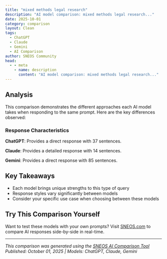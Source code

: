 ```yaml
---
title: "mixed methods legal research"
description: "AI model comparison: mixed methods legal research..."
date: 2025-10-01
category: comparison
layout: Clean
tags:
  - ChatGPT
  - Claude
  - Gemini
  - AI Comparison
author: SNEOS Community
head:
  - - meta
    - name: description
      content: "AI model comparison: mixed methods legal research..."
---
```


<ChatComparison
  title="mixed methods legal research"
  prompt="mixed methods legal research"
  :responses='{
    "ChatGPT": "**Mixed Methods Legal Research**\n\n**Definition:**\nMixed methods legal research is an approach that combines both qualitative and quantitative research methods to explore legal questions and issues. By integrating these methods, researchers can gain a more comprehensive understanding of legal phenomena than by using either methodology alone.\n\n---\n\n### Key Components\n\n1. **Qualitative Legal Research:**\n   - Focuses on understanding the law in context, such as analyzing statutes, case law, interviews, ethnographies, doctrinal studies, and policy analysis.\n   - Uses methods like textual analysis, thematic analysis, and case studies.\n   - Helps explore meanings, interpretations, and experiences related to the law.\n\n2. **Quantitative Legal Research:**\n   - Involves numerical data, statistics, and empirical measurements.\n   - Uses surveys, experiments, content analysis with coding, or data from databases and records (e.g., court decisions, sentencing data).\n   - Helps identify patterns, correlations, and generalizable findings.\n\n---\n\n### Why Use Mixed Methods in Legal Research?\n\n- **Holistic Understanding:** Combining qualitative insights with quantitative data provides a richer, more nuanced understanding of legal issues.\n- **Triangulation:** Confirms findings by cross-verifying data from multiple sources or approaches.\n- **Exploratory and Confirmatory:** Qualitative methods can explore theories or concepts, while quantitative methods can test hypotheses or measure phenomena.\n- **Complex Legal Issues:** Legal questions often have social, economic, and behavioral dimensions that benefit from multiple research perspectives.\n\n---\n\n### Examples of Mixed Methods Legal Research\n\n- Studying the impact of a new law: qualitative interviews with practitioners, policymakers, and affected individuals \u002B quantitative analysis of case outcomes or statistical trends before and after implementation.\n- Analyzing judicial decision-making: doctrinal case analysis \u002B quantitative coding of decision patterns to detect bias or consistency.\n- Evaluating access to justice: survey data measuring public experiences \u002B qualitative focus groups to understand barriers in depth.\n\n---\n\n### Steps to Conduct Mixed Methods Legal Research\n\n1. **Identify Research Questions:** Clarify which questions require qualitative, quantitative, or both types of data.\n2. **Select Appropriate Methods:** Choose interviews, focus groups, textual analysis alongside surveys, statistical analyses, etc.\n3. **Data Collection:** Gather qualitative and quantitative data systematically.\n4. **Integration:** Analyze each dataset separately and then integrate findings to draw comprehensive conclusions.\n5. **Interpretation:** Use combined insights to provide robust answers and policy recommendations.\n\n---\n\n### Challenges\n\n- Need for skills in both qualitative and quantitative methods.\n- Integration of data can be complex.\n- Time and resource intensive.\n- Balancing differing epistemological assumptions between methodologies.\n\n---\n\n### Conclusion\n\nMixed methods legal research enriches legal scholarship by bridging doctrinal, empirical, and social dimensions of law. It offers versatility, depth, and rigor, making it increasingly popular in contemporary legal studies.\n\n---\n\nIf you want, I can provide references, examples of studies, or guidance on designing a mixed methods legal research project!",
    "Claude": "# Mixed Methods Legal Research\n\nMixed methods legal research combines quantitative and quantitative approaches to provide a more comprehensive understanding of legal phenomena. This methodology is increasingly valuable in modern legal scholarship.\n\n## Definition and Core Principles\n\n**Mixed methods research** integrates:\n- **Quantitative methods**: Statistical analysis, surveys, experiments\n- **Qualitative methods**: Case studies, interviews, document analysis, ethnography\n- **Legal doctrinal analysis**: Traditional legal research examining statutes, cases, and legal principles\n\n## Key Advantages\n\n### 1. **Comprehensive Understanding**\n- Addresses limitations of single-method approaches\n- Provides both breadth (quantitative) and depth (qualitative)\n- Captures complexity of legal systems and behavior\n\n### 2. **Enhanced Validity**\n- Triangulation strengthens findings\n- Cross-validation of results\n- Reduces methodological bias\n\n### 3. **Policy Relevance**\n- Better informs evidence-based policy making\n- Addresses \u0022what works\u0022 and \u0022why\u0022 questions\n- Bridges theory and practice\n\n## Common Research Designs\n\n### Sequential Designs\n- **Explanatory**: Quantitative \u2192 Qualitative (explain statistical results)\n- **Exploratory**: Qualitative \u2192 Quantitative (test emerging theories)\n\n### Concurrent Designs\n- **Convergent**: Simultaneous collection and analysis\n- **Embedded**: One method supports the primary method\n\n## Applications in Legal Research\n\n### Criminal Justice\n- Recidivism studies combining statistical analysis with offender interviews\n- Court efficiency research using case processing data and stakeholder perspectives\n\n### Constitutional Law\n- Public opinion surveys on rights combined with doctrinal analysis\n- Impact studies examining both legal outcomes and lived experiences\n\n### Corporate Law\n- Compliance effectiveness using regulatory data and executive interviews\n- Market behavior analysis with legal framework examination\n\n### Access to Justice\n- Demographic analysis of legal service gaps with user experience studies\n- Technology adoption research combining usage statistics and user interviews\n\n## Methodological Considerations\n\n### Design Planning\n1. **Research Questions**: Ensure they require mixed methods\n2. **Sequencing**: Determine timing of data collection phases\n3. **Priority**: Decide which method receives emphasis\n4. **Integration**: Plan how methods will be combined\n\n### Data Integration Strategies\n- **Merging**: Compare and contrast findings\n- **Connecting**: Use one dataset to inform another\n- **Embedding**: Supplement primary method with secondary data\n- **Transforming**: Convert data types for comparison\n\n## Challenges and Solutions\n\n### Common Challenges\n- **Resource intensive**: Requires multiple skill sets and more time\n- **Complexity**: Difficult to manage multiple data types\n- **Training**: Researchers need diverse methodological expertise\n- **Integration**: Combining different types of evidence\n\n### Best Practices\n- **Clear rationale**: Justify why mixed methods are necessary\n- **Systematic approach**: Follow established frameworks\n- **Transparent reporting**: Document all methodological decisions\n- **Collaborative teams**: Include researchers with complementary skills\n\n## Quality Criteria\n\n### Legitimation\n- **Sequential legitimation**: Each phase builds on previous findings\n- **Concurrent legitimation**: Methods produce consistent results\n- **Commensurability**: Findings can be meaningfully compared\n\n### Inference Quality\n- **Design suitability**: Methods match research questions\n- **Interpretive rigor**: Sound analysis within each tradition\n- **Inferential consistency**: Logical conclusions across methods\n\n## Examples of Mixed Methods Legal Studies\n\n### 1. **Judicial Decision-Making**\n- Quantitative analysis of sentencing patterns\n- Qualitative interviews with judges\n- Doctrinal analysis of relevant precedents\n\n### 2. **Legislative Process Research**\n- Statistical analysis of voting patterns\n- Ethnographic observation of committee meetings\n- Content analysis of legislative debates\n\n### 3. **Legal Education Studies**\n- Survey data on student outcomes\n- Focus groups with students and faculty\n- Analysis of curriculum and accreditation standards\n\n## Technology and Tools\n\n### Data Collection\n- **Surveys**: Qualtrics, SurveyMonkey\n- **Interviews**: NVivo, Atlas.ti for transcription and coding\n- **Legal databases**: Westlaw, LexisNexis for doctrinal research\n\n### Analysis Software\n- **Quantitative**: SPSS, R, Stata\n- **Qualitative**: NVivo, Atlas.ti, Dedoose\n- **Mixed**: QDA Miner, MaxQDA\n\n## Future Directions\n\n### Emerging Trends\n- **Digital methods**: Big data analysis combined with traditional legal research\n- **Interdisciplinary collaboration",
    "Gemini": "Mixed methods legal research is a research approach that combines both qualitative and quantitative methods to investigate legal issues. It offers a more comprehensive understanding of complex legal problems by integrating different types of data and perspectives.\n\nHere\u0027s a breakdown of key aspects:\n\n**Core Principles:**\n\n*   **Integration:** The central idea is to bring together qualitative and quantitative approaches in a meaningful way.  It\u0027s not just about doing two separate studies; it\u0027s about weaving them together.\n*   **Complementarity:**  The strength of one method (e.g., rich contextual understanding from qualitative data) can compensate for the limitations of another (e.g., lack of statistical generalizability in qualitative data).\n*   **Triangulation:**  Using multiple methods to examine the same research question can enhance the validity and reliability of findings.  If different methods converge on the same conclusion, confidence in that conclusion increases.\n*   **Holistic Understanding:** Aims to provide a richer, more complete, and contextualized understanding of legal phenomena than either method could achieve alone.\n*   **Pragmatism:** Mixed methods researchers often adopt a pragmatic philosophical stance, focusing on the research question and choosing the methods best suited to answer it, rather than adhering strictly to a particular methodological paradigm.\n\n**Why Use Mixed Methods in Legal Research?**\n\n*   **Complex Legal Problems:** Legal issues are often multifaceted, involving legal rules, social context, human behavior, and ethical considerations. Mixed methods can address this complexity more effectively.\n*   **Gaining a Deeper Understanding:**  Qualitative methods can provide insights into the *why* behind legal phenomena, while quantitative methods can reveal the *what* and *how often*.\n*   **Contextualization:** Legal rules operate within specific social, political, and economic contexts. Qualitative methods help to understand these contexts, while quantitative methods can assess the broader impact of legal rules.\n*   **Validity and Reliability:** Triangulation of data from different sources strengthens the validity and reliability of research findings.\n*   **Addressing Diverse Research Questions:** Mixed methods allows researchers to answer a wider range of research questions than either method could alone.\n*   **Practical Relevance:** Combining qualitative and quantitative methods can increase the practical relevance of legal research by providing a more nuanced and comprehensive understanding of legal problems.\n\n**Common Mixed Methods Designs:**\n\n*   **Sequential Exploratory:**  Qualitative data is collected first to explore a topic, and then quantitative data is collected to test or generalize the qualitative findings.  (QUAL --\u003E QUAN) This is often used when the researcher needs to develop a deeper understanding of a phenomenon before designing a quantitative study.\n*   **Sequential Explanatory:** Quantitative data is collected first to identify patterns or relationships, and then qualitative data is collected to explain or interpret those findings. (QUAN --\u003E QUAL) This is used to help explain the meaning behind the quantitative results.\n*   **Concurrent Triangulation:** Qualitative and quantitative data are collected simultaneously to provide a more comprehensive understanding of the research question. (QUAL \u002B QUAN)  The results of both methods are compared and contrasted to look for convergence, divergence, or complementarity.\n*   **Embedded:** One method is embedded within the other.  For example, qualitative interviews might be conducted as part of a larger quantitative survey study.  (QUAL(quan)) or (QUAN(qual)). The embedded method is used to answer a different question or provide supplemental data.\n\n**Examples of Mixed Methods Legal Research:**\n\n*   **Sentencing Disparities:**  A researcher could use quantitative data (e.g., sentencing statistics) to identify disparities in sentencing based on race or gender.  Then, qualitative interviews with judges and attorneys could explore the reasons behind these disparities.\n*   **Impact of Legal Aid:**  A researcher might use quantitative data (e.g., case outcomes) to assess the impact of legal aid on access to justice.  Then, qualitative interviews with legal aid clients could explore their experiences and perceptions of the legal aid system.\n*   **Effectiveness of Legislation:**  A researcher could use quantitative data (e.g., crime rates) to assess the effectiveness of a new law. Then, qualitative interviews with law enforcement officials and community members could explore the implementation of the law and its impact on the community.\n*   **Study of access to justice for self-represented litigants:** This could involve a quantitative analysis of court data (e.g., case outcomes for self-represented litigants compared to represented litigants) followed by qualitative interviews with self-represented litigants to understand their experiences navigating the legal system.\n*   **Researching the impact of technology on legal practice:** This could involve a quantitative survey of lawyers to assess their use of technology, followed by qualitative case studies of law firms that have successfully integrated technology into their practice.\n\n**Challenges of Mixed Methods Research:**\n\n*   **Time and Resources:**  Mixed methods research can be more time-consuming and resource-intensive than single-method studies.\n*   **Expertise:**  Researchers need to have expertise in both qualitative and quantitative methods.\n*   **Integration:**  Integrating data from different methods can be challenging.\n*   **Weighting:** Deciding how to weight the findings from different methods can be difficult.\n*   **Complexity:**  Mixed methods research can be complex to design, implement, and analyze.\n*   **Publication Bias:** Some journals may favor studies that use a single, dominant method.\n\n**Steps in Conducting Mixed Methods Legal Research:**\n\n1.  **Define the Research Question:**  Clearly articulate the research question and identify the specific legal issue you want to investigate.\n2.  **Determine the Appropriate Design:**  Choose the mixed methods design that best suits your research question and objectives (e.g., sequential exploratory, sequential explanatory, concurrent triangulation).\n3.  **Develop Data Collection Instruments:** Design appropriate data collection instruments for both qualitative and quantitative data (e.g., surveys, interviews, document analysis).\n4.  **Collect Data:**  Collect both qualitative and quantitative data according to your chosen design.\n5.  **Analyze Data:** Analyze the qualitative and quantitative data separately, using appropriate analytical techniques.\n6.  **Integrate Data:**  Integrate the qualitative and quantitative findings by comparing, contrasting, and synthesizing the results.\n7.  **Interpret Findings:**  Interpret the integrated findings in light of the research question and relevant legal theory.\n8.  **Draw Conclusions:**  Draw conclusions based on the integrated findings and discuss the implications of the research.\n\n**Software and Tools:**\n\n*   **Statistical Software:** SPSS, R, Stata for quantitative data analysis.\n*   **Qualitative Data Analysis Software (QDAS):** NVivo, Atlas.ti, MAXQDA for qualitative data analysis.\n*   **Spreadsheets:** Excel or Google Sheets for data management and organization.\n\n**Ethical Considerations:**\n\n*   **Informed Consent:** Ensure that participants understand the purpose of the research and the different methods being used.\n*   **Confidentiality:** Protect the confidentiality of participants\u0027 data.\n*   **Bias:** Be aware of potential biases in both qualitative and quantitative data collection and analysis.\n*   **Transparency:** Be transparent about the methods used and the limitations of the research.\n\nIn conclusion, mixed methods legal research offers a powerful approach to investigating complex legal problems by combining the strengths of both qualitative and quantitative methods. It provides a more comprehensive and nuanced understanding of legal issues, leading to more informed and effective legal analysis and policy development. However, it is crucial to carefully plan and execute mixed methods research to address the inherent challenges and ensure the validity and reliability of the findings.\n"
  }'
  published-date="23:10"
/>

## Analysis

This comparison demonstrates the different approaches each AI model takes when responding to the same prompt. Here are the key differences observed:

### Response Characteristics

**ChatGPT**: Provides a direct response with 37 sentences. 

**Claude**: Provides a detailed response with 14 sentences. 

**Gemini**: Provides a direct response with 85 sentences. 

## Key Takeaways

- Each model brings unique strengths to this type of query
- Response styles vary significantly between models
- Consider your specific use case when choosing between these models

## Try This Comparison Yourself

Want to test these models with your own prompts? Visit [SNEOS.com](https://sneos.com) to compare AI responses side-by-side in real-time.

---

*This comparison was generated using the [SNEOS AI Comparison Tool](https://sneos.com)*
*Published: October 01, 2025 | Models: ChatGPT, Claude, Gemini*
